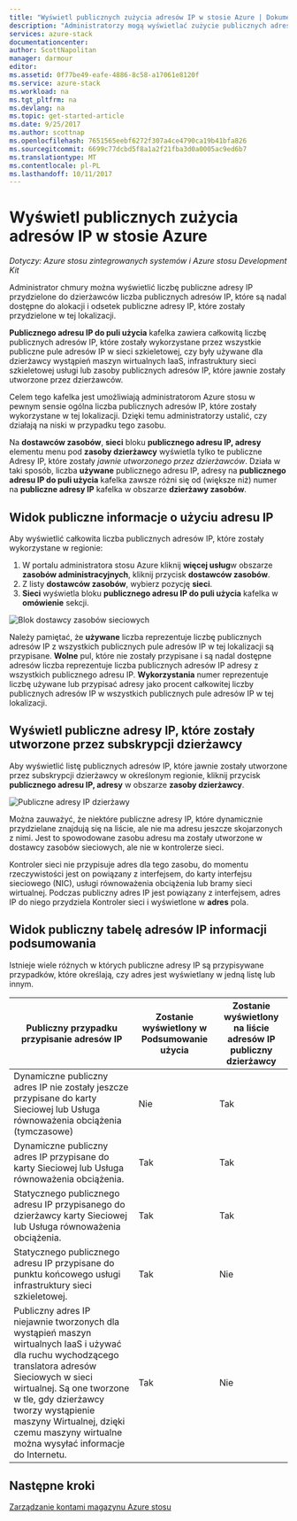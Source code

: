 ```yaml
---
title: "Wyświetl publicznych zużycia adresów IP w stosie Azure | Dokumentacja firmy Microsoft"
description: "Administratorzy mogą wyświetlać zużycie publicznych adresów IP w regionie"
services: azure-stack
documentationcenter: 
author: ScottNapolitan
manager: darmour
editor: 
ms.assetid: 0f77be49-eafe-4886-8c58-a17061e8120f
ms.service: azure-stack
ms.workload: na
ms.tgt_pltfrm: na
ms.devlang: na
ms.topic: get-started-article
ms.date: 9/25/2017
ms.author: scottnap
ms.openlocfilehash: 7651565eebf6272f307a4ce4790ca19b41bfa826
ms.sourcegitcommit: 6699c77dcbd5f8a1a2f21fba3d0a0005ac9ed6b7
ms.translationtype: MT
ms.contentlocale: pl-PL
ms.lasthandoff: 10/11/2017
---
```

# <a name="view-public-ip-address-consumption-in-azure-stack"></a>Wyświetl publicznych zużycia adresów IP w stosie Azure

*Dotyczy: Azure stosu zintegrowanych systemów i Azure stosu Development Kit*

Administrator chmury można wyświetlić liczbę publiczne adresy IP przydzielone do dzierżawców liczba publicznych adresów IP, które są nadal dostępne do alokacji i odsetek publiczne adresy IP, które zostały przydzielone w tej lokalizacji.

**Publicznego adresu IP do puli użycia** kafelka zawiera całkowitą liczbę publicznych adresów IP, które zostały wykorzystane przez wszystkie publiczne pule adresów IP w sieci szkieletowej, czy były używane dla dzierżawcy wystąpień maszyn wirtualnych IaaS, infrastruktury sieci szkieletowej usługi lub zasoby publicznych adresów IP, które jawnie zostały utworzone przez dzierżawców.

Celem tego kafelka jest umożliwiają administratorom Azure stosu w pewnym sensie ogólna liczba publicznych adresów IP, które zostały wykorzystane w tej lokalizacji. Dzięki temu administratorzy ustalić, czy działają na niski w przypadku tego zasobu.

Na **dostawców zasobów**, **sieci** bloku **publicznego adresu IP, adresy** elementu menu pod **zasoby dzierżawcy** wyświetla tylko te publiczne Adresy IP, które zostały *jawnie utworzonego przez dzierżawców*. Działa w taki sposób, liczba **używane** publicznego adresu IP, adresy na **publicznego adresu IP do puli użycia** kafelka zawsze różni się od (większe niż) numer na **publiczne adresy IP** kafelka w obszarze **dzierżawy zasobów**.

## <a name="view-the-public-ip-address-usage-information"></a>Widok publiczne informacje o użyciu adresu IP
Aby wyświetlić całkowita liczba publicznych adresów IP, które zostały wykorzystane w regionie:

1. W portalu administratora stosu Azure kliknij **więcej usług**w obszarze **zasobów administracyjnych**, kliknij przycisk **dostawców zasobów**.
2. Z listy **dostawców zasobów**, wybierz pozycję **sieci**.
3. **Sieci** wyświetla bloku **publicznego adresu IP do puli użycia** kafelka w **omówienie** sekcji.

![Blok dostawcy zasobów sieciowych](media/azure-stack-viewing-public-ip-address-consumption/image01.png)

Należy pamiętać, że **używane** liczba reprezentuje liczbę publicznych adresów IP z wszystkich publicznych pule adresów IP w tej lokalizacji są przypisane. **Wolne** pul, które nie zostały przypisane i są nadal dostępne adresów liczba reprezentuje liczba publicznych adresów IP adresy z wszystkich publicznego adresu IP. **Wykorzystania** numer reprezentuje liczbę używane lub przypisać adresy jako procent całkowitej liczby publicznych adresów IP w wszystkich publicznych pule adresów IP w tej lokalizacji.

## <a name="view-the-public-ip-addresses-that-were-created-by-tenant-subscriptions"></a>Wyświetl publiczne adresy IP, które zostały utworzone przez subskrypcji dzierżawcy
Aby wyświetlić listę publicznych adresów IP, które jawnie zostały utworzone przez subskrypcji dzierżawcy w określonym regionie, kliknij przycisk **publicznego adresu IP, adresy** w obszarze **zasoby dzierżawcy**.

![Publiczne adresy IP dzierżawy](media/azure-stack-viewing-public-ip-address-consumption/image02.png)

Można zauważyć, że niektóre publiczne adresy IP, które dynamicznie przydzielane znajdują się na liście, ale nie ma adresu jeszcze skojarzonych z nimi. Jest to spowodowane zasobu adresu ma zostały utworzone w dostawcy zasobów sieciowych, ale nie w kontrolerze sieci.

Kontroler sieci nie przypisuje adres dla tego zasobu, do momentu rzeczywistości jest on powiązany z interfejsem, do karty interfejsu sieciowego (NIC), usługi równoważenia obciążenia lub bramy sieci wirtualnej. Podczas publiczny adres IP jest powiązany z interfejsem, adres IP do niego przydziela Kontroler sieci i wyświetlone w **adres** pola.

## <a name="view-the-public-ip-address-information-summary-table"></a>Widok publiczny tabelę adresów IP informacji podsumowania
Istnieje wiele różnych w których publiczne adresy IP są przypisywane przypadków, które określają, czy adres jest wyświetlany w jedną listę lub innym.

| **Publiczny przypadku przypisanie adresów IP** | **Zostanie wyświetlony w Podsumowanie użycia** | **Zostanie wyświetlony na liście adresów IP publiczny dzierżawcy** |
| --- | --- | --- |
| Dynamiczne publiczny adres IP nie zostały jeszcze przypisane do karty Sieciowej lub Usługa równoważenia obciążenia (tymczasowe) |Nie |Tak |
| Dynamiczne publiczny adres IP przypisane do karty Sieciowej lub Usługa równoważenia obciążenia. |Tak |Tak |
| Statycznego publicznego adresu IP przypisanego do dzierżawcy karty Sieciowej lub Usługa równoważenia obciążenia. |Tak |Tak |
| Statycznego publicznego adresu IP przypisane do punktu końcowego usługi infrastruktury sieci szkieletowej. |Tak |Nie |
| Publiczny adres IP niejawnie tworzonych dla wystąpień maszyn wirtualnych IaaS i używać dla ruchu wychodzącego translatora adresów Sieciowych w sieci wirtualnej. Są one tworzone w tle, gdy dzierżawcy tworzy wystąpienie maszyny Wirtualnej, dzięki czemu maszyny wirtualne można wysyłać informacje do Internetu. |Tak |Nie |

## <a name="next-steps"></a>Następne kroki
[Zarządzanie kontami magazynu Azure stosu](azure-stack-manage-storage-accounts.md)